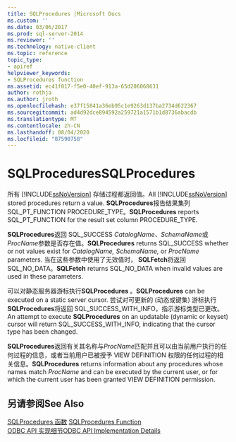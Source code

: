 ```yaml
---
title: SQLProcedures |Microsoft Docs
ms.custom: ''
ms.date: 03/06/2017
ms.prod: sql-server-2014
ms.reviewer: ''
ms.technology: native-client
ms.topic: reference
topic_type:
- apiref
helpviewer_keywords:
- SQLProcedures function
ms.assetid: ec41f017-f5e0-40ef-913a-65d206068631
author: rothja
ms.author: jroth
ms.openlocfilehash: e37f15841a36eb95c1e9263d137ba2734d622367
ms.sourcegitcommit: ad4d92dce894592a259721a1571b1d8736abacdb
ms.translationtype: MT
ms.contentlocale: zh-CN
ms.lasthandoff: 08/04/2020
ms.locfileid: "87590758"
---
```

# <a name="sqlprocedures"></a><span data-ttu-id="ac508-102">SQLProcedures</span><span class="sxs-lookup"><span data-stu-id="ac508-102">SQLProcedures</span></span>
  <span data-ttu-id="ac508-103">所有 [!INCLUDE[ssNoVersion](../../includes/ssnoversion-md.md)] 存储过程都返回值。</span><span class="sxs-lookup"><span data-stu-id="ac508-103">All [!INCLUDE[ssNoVersion](../../includes/ssnoversion-md.md)] stored procedures return a value.</span></span> <span data-ttu-id="ac508-104">**SQLProcedures**报告结果集列 SQL_PT_FUNCTION PROCEDURE_TYPE。</span><span class="sxs-lookup"><span data-stu-id="ac508-104">**SQLProcedures** reports SQL_PT_FUNCTION for the result set column PROCEDURE_TYPE.</span></span>  
  
 <span data-ttu-id="ac508-105">**SQLProcedures**返回 SQL_SUCCESS *CatalogName、SchemaName*或*ProcName*参数是否存在值。</span><span class="sxs-lookup"><span data-stu-id="ac508-105">**SQLProcedures** returns SQL_SUCCESS whether or not values exist for *CatalogName, SchemaName,* or *ProcName* parameters.</span></span> <span data-ttu-id="ac508-106">当在这些参数中使用了无效值时， **SQLFetch**将返回 SQL_NO_DATA。</span><span class="sxs-lookup"><span data-stu-id="ac508-106">**SQLFetch** returns SQL_NO_DATA when invalid values are used in these parameters.</span></span>  
  
 <span data-ttu-id="ac508-107">可以对静态服务器游标执行**SQLProcedures** 。</span><span class="sxs-lookup"><span data-stu-id="ac508-107">**SQLProcedures** can be executed on a static server cursor.</span></span> <span data-ttu-id="ac508-108">尝试对可更新的 (动态或键集) 游标执行**SQLProcedures**将返回 SQL_SUCCESS_WITH_INFO，指示游标类型已更改。</span><span class="sxs-lookup"><span data-stu-id="ac508-108">An attempt to execute **SQLProcedures** on an updatable (dynamic or keyset) cursor will return SQL_SUCCESS_WITH_INFO, indicating that the cursor type has been changed.</span></span>  
  
 <span data-ttu-id="ac508-109">**SQLProcedures**返回有关其名称与*ProcName*匹配并且可以由当前用户执行的任何过程的信息，或者当前用户已被授予 VIEW DEFINITION 权限的任何过程的相关信息。</span><span class="sxs-lookup"><span data-stu-id="ac508-109">**SQLProcedures** returns information about any procedures whose names match *ProcName* and can be executed by the current user, or for which the current user has been granted VIEW DEFINITION permission.</span></span>  
  
## <a name="see-also"></a><span data-ttu-id="ac508-110">另请参阅</span><span class="sxs-lookup"><span data-stu-id="ac508-110">See Also</span></span>  
 <span data-ttu-id="ac508-111">[SQLProcedures 函数](https://go.microsoft.com/fwlink/?LinkId=59364) </span><span class="sxs-lookup"><span data-stu-id="ac508-111">[SQLProcedures Function](https://go.microsoft.com/fwlink/?LinkId=59364) </span></span>  
 [<span data-ttu-id="ac508-112">ODBC API 实现细节</span><span class="sxs-lookup"><span data-stu-id="ac508-112">ODBC API Implementation Details</span></span>](odbc-api-implementation-details.md)  
  
  
